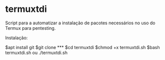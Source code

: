 # termuxtdi
Script para a automatizar a instalação de pacotes necessários no uso do Termux para pentesting.

Instalação:

$apt install git
$git clone ***
$cd termuxtdi
$chmod +x termuxtdi.sh
$bash termuxtdi.sh ou ./termuxtdi.sh
